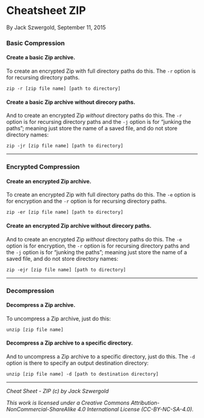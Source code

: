 # Cheatsheet ZIP

By Jack Szwergold, September 11, 2015

### Basic Compression

#### Create a basic Zip archive.

To create an encrypted Zip with full directory paths do this. The `-r` option is for recursing directory paths.

    zip -r [zip file name] [path to directory]

#### Create a basic Zip archive without direcory paths.

And to create an encrypted Zip *without* directory paths do this. The `-r` option is for recursing directory paths and the `-j` option is for “junking the paths”; meaning just store the name of a saved file, and do not store directory names:

	zip -jr [zip file name] [path to directory]

***

### Encrypted Compression

#### Create an encrypted Zip archive.

To create an encrypted Zip with full directory paths do this. The `-e` option is for encryption and the `-r` option is for recursing directory paths.

    zip -er [zip file name] [path to directory]

#### Create an encrypted Zip archive without direcory paths.

And to create an encrypted Zip *without* directory paths do this. The `-e` option is for encryption, the `-r` option is for recursing directory paths and the `-j` option is for “junking the paths”; meaning just store the name of a saved file, and do not store directory names:

	zip -ejr [zip file name] [path to directory]

***

### Decompression

#### Decompress a Zip archive.

To uncompress a Zip archive, just do this:

    unzip [zip file name]

#### Decompress a Zip archive to a specific directory.

And to uncompress a Zip archive to a specific directory, just do this. The `-d` option is there to specify an output destination  directory:

    unzip [zip file name] -d [path to destination directory]

***

*Cheat Sheet - ZIP (c) by Jack Szwergold*

*This work is licensed under a Creative Commons Attribution-NonCommercial-ShareAlike 4.0 International License (CC-BY-NC-SA-4.0).*
